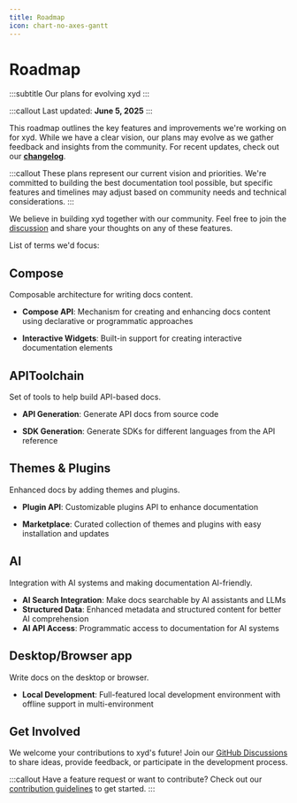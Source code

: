 ```yaml
---
title: Roadmap
icon: chart-no-axes-gantt
---
```


# Roadmap
:::subtitle
Our plans for evolving xyd
:::

:::callout
Last updated: **June 5, 2025**
:::

This roadmap outlines the key features and improvements we're working on for xyd. While we have a clear vision,
our plans may evolve as we gather feedback and insights from the community. 
For recent updates, check out our **[changelog](/docs/development/changelog)**.

:::callout
These plans represent our current vision and priorities. We're committed to building the best documentation tool possible,
but specific features and timelines may adjust based on community needs and technical considerations.
:::

We believe in building xyd together with our community. 
Feel free to join the [discussion](https://github.com/livesession/xyd/discussions) and share your thoughts on any of these features.

List of terms we'd focus:

## Compose

Composable architecture for writing docs content.

* **Compose API**: Mechanism for creating and enhancing docs content using declarative or programmatic approaches

* **Interactive Widgets**: Built-in support for creating interactive documentation elements

## APIToolchain

Set of tools to help build API-based docs.

* **API Generation**: Generate API docs from source code

* **SDK Generation**: Generate SDKs for different languages from the API reference

## Themes & Plugins

Enhanced docs by adding themes and plugins.

* **Plugin API**: Customizable plugins API to enhance documentation

* **Marketplace**: Curated collection of themes and plugins with easy installation and updates

## AI

Integration with AI systems and making documentation AI-friendly.

* **AI Search Integration**: Make docs searchable by AI assistants and LLMs
* **Structured Data**: Enhanced metadata and structured content for better AI comprehension
* **AI API Access**: Programmatic access to documentation for AI systems

## Desktop/Browser app

Write docs on the desktop or browser.

* **Local Development**: Full-featured local development environment with offline support in multi-environment

## Get Involved

We welcome your contributions to xyd's future! Join our [GitHub Discussions](https://github.com/livesession/xyd/discussions) to share ideas, provide feedback, or participate in the development process.

:::callout
Have a feature request or want to contribute? Check out our [contribution guidelines](https://github.com/livesession/xyd/blob/main/CONTRIBUTING.md) to get started.
:::
